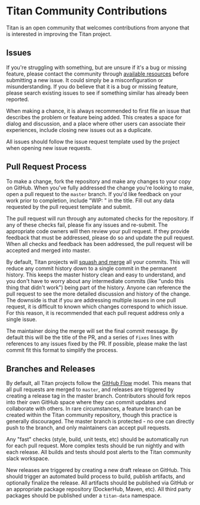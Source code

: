 # Titan Community Contributions

Titan is an open community that welcomes contributions from anyone that is
interested in improving the Titan project.

## Issues

If you're struggling with something, but are unsure if it's a bug or missing
feature, please contact the community through [available resources](RESOURCES.md)
before submitting a new issue. It could simply be a misconfiguration or
misunderstanding. If you do believe that it is a bug or missing feature,
please search existing issues to see if something similar has already been
reported.

When making a chance, it is always recommended to first file an issue that
describes the problem or feature being added. This creates a space for
dialog and discussion, and a place where other users can associate their
experiences, include closing new issues out as a duplicate.

All issues should follow the issue request template used by the project when
opening new issue requests.

## Pull Request Process

To make a change, fork the repository and make any changes to your copy on
GitHub. When you've fully addressed the change you're looking to make,
open a pull request to the `master` branch. If you'd like feedback on
your work prior to completion, include "WIP: " in the title. Fill out any data
requested by the pull request template and submit.

The pull request will run through any automated checks for the repository. If
any of these checks fail, please fix any issues and re-submit. The appropriate
code owners will then review your pull request. If they provide feedback that
must be addressed, please do so and update the pull request. When all checks
and feedback has been addressed, the pull request will be accepted and merged
into master.

By default, Titan projects will [squash and merge](https://help.github.com/en/articles/about-pull-request-merges)
all your commits. This will reduce any commit history down to a single commit
in the permanent history. This keeps the master history clean and easy to
understand, and you don't have to worry about any intermediate commits (like
"undo this thing that didn't work") being part of the history. Anyone can
reference the pull request to see the more detailed discussion and history
of the change. The downside is that if you are addressing multiple issues in one
pull request, it is difficult to known which changes correspond to which issue.
For this reason, it is recommended that each pull request address only a single
issue.

The maintainer doing the merge will set the final commit message. By default
this will be the title of the PR, and a series of `Fixes` lines with references
to any issues fixed by the PR. If possible, please make the last commit fit
this format to simplify the process.

## Branches and Releases

By default, all Titan projects follow the [GitHub Flow](https://guides.github.com/introduction/flow/)
model. This means that all pull requests are merged to `master`, and releases
are triggered by creating a release tag in the master branch. Contributors
should fork repos into their own GitHub space where they can commit updates
and collaborate with others. In rare circumstances, a feature branch can
be created within the Titan community repository, though this practice is
generally discouraged. The master branch is protected - no one can directly
push to the branch, and only maintainers can accept pull requests.

Any "fast" checks (style, build, unit tests, etc) should be automatically run
for each pull request. More complex tests should be run nightly and with each
release. All builds and tests should post alerts to the Titan community slack
workspace.

New releases are triggered by creating a new draft release on GitHub. This should
trigger an automated build process to build, publish artifacts, and optionally
finalize the release. All artifacts should be published via GitHub or an
appropriate package repository (DockerHub, Maven, etc). All third party
packages should be published under a `titan-data` namespace.
